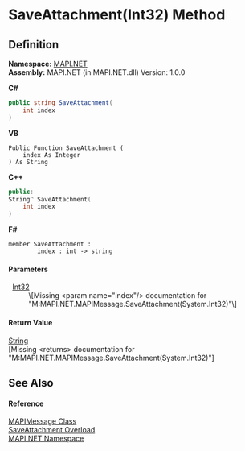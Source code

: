# SaveAttachment(Int32) Method




## Definition
**Namespace:** <a href="5bef4637-66f8-16d4-e5f4-4d0da57a1538.md">MAPI.NET</a>  
**Assembly:** MAPI.NET (in MAPI.NET.dll) Version: 1.0.0

**C#**
``` C#
public string SaveAttachment(
	int index
)
```
**VB**
``` VB
Public Function SaveAttachment ( 
	index As Integer
) As String
```
**C++**
``` C++
public:
String^ SaveAttachment(
	int index
)
```
**F#**
``` F#
member SaveAttachment : 
        index : int -> string 
```



#### Parameters
<dl><dt>  <a href="https://learn.microsoft.com/dotnet/api/system.int32" target="_blank" rel="noopener noreferrer">Int32</a></dt><dd>\[Missing &lt;param name="index"/&gt; documentation for "M:MAPI.NET.MAPIMessage.SaveAttachment(System.Int32)"\]</dd></dl>

#### Return Value
<a href="https://learn.microsoft.com/dotnet/api/system.string" target="_blank" rel="noopener noreferrer">String</a>  
\[Missing &lt;returns&gt; documentation for "M:MAPI.NET.MAPIMessage.SaveAttachment(System.Int32)"\]

## See Also


#### Reference
<a href="29b8d96c-1ec2-828d-35a5-fae12d8802c8.md">MAPIMessage Class</a>  
<a href="20c0fe52-b7a4-b293-ac57-16aba77ed94e.md">SaveAttachment Overload</a>  
<a href="5bef4637-66f8-16d4-e5f4-4d0da57a1538.md">MAPI.NET Namespace</a>  
